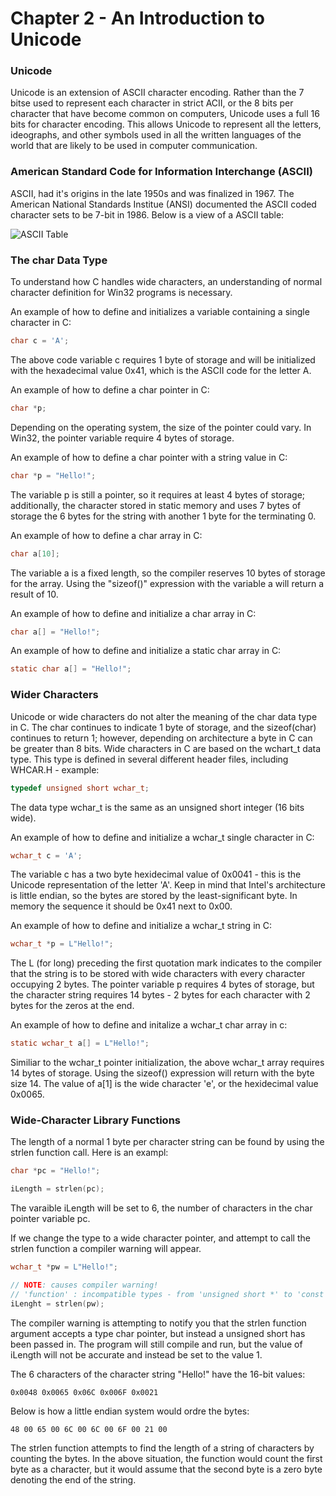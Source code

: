 # Chapter 2 - An Introduction to Unicode 

### Unicode
Unicode is an extension of ASCII character encoding. Rather than the 7 bitse used to represent each character in strict ACII,
or the 8 bits per character that have become common on computers, Unicode uses a full 16 bits for character encoding. This
allows Unicode to represent all the letters, ideographs, and other symbols used in all the written languages of the world
that are likely to be used in computer communication.

### American Standard Code for Information Interchange (ASCII)
ASCII, had it's origins in the late 1950s and was finalized in 1967. The American National Standards Institue (ANSI) documented
the ASCII coded character sets to be 7-bit in 1986. Below is a view of a ASCII table:

![ASCII Table](https://i.imgur.com/Xn6pBU9.gif)

### The char Data Type
To understand how C handles wide characters, an understanding of normal character definition for Win32 programs is necessary.

An example of how to define and initializes a variable containing a single character in C:
```C
char c = 'A';
```
The above code variable c requires 1 byte of storage and will be initialized with the hexadecimal value	0x41, which is the ASCII
code for the letter A.

An example of how to define a char pointer in C:
```C
char *p;
```
Depending on the operating system, the size of the pointer could vary. In Win32, the pointer variable require 4 bytes of storage.

An example of how to define a char pointer with a string value in C:
```C
char *p = "Hello!";
```
The variable p is still a pointer, so it requires at least 4 bytes of storage; additionally, the character stored in static memory
and uses 7 bytes of storage the 6 bytes for the string with another 1 byte for the terminating 0.

An example of how to define a char array in C:
```C
char a[10];
```
The variable a is a fixed length, so the compiler reserves 10 bytes of storage for the array. Using the "sizeof()" expression with
the variable a will return a result of 10.

An example of how to define and initialize a char array in C:
```C
char a[] = "Hello!";
```

An example of how to define and initialize a static char array in C:
```C
static char a[] = "Hello!";
```

### Wider Characters
Unicode or wide characters do not alter the meaning of the char data type in C. The char continues to indicate 1 byte of storage,
and the sizeof(char) continues to return 1; however, depending on architecture a byte in C can be greater than 8 bits. Wide characters
in C are based on the wchart_t data type. This type is defined in several different header files, including WHCAR.H - example:
```C
typedef unsigned short wchar_t;
```
The data type wchar_t is the same as an unsigned short integer (16 bits wide).

An example of how to define and initialize a wchar_t single character in C:
```C
wchar_t c = 'A';
```
The variable c has a two byte hexidecimal value of 0x0041 - this is the Unicode representation of the letter 'A'. Keep in mind that 
Intel's architecture is little endian, so the bytes are stored by the least-significant byte. In memory the sequence it should be
0x41 next to 0x00.

An example of how to define and initialize a wchar_t string in C:
```C
wchar_t *p = L"Hello!";
```
The L (for long) preceding the first quotation mark indicates to the compiler that the string is to be stored with wide characters
with every character occupying 2 bytes. The pointer variable p requires 4 bytes of storage, but the character string requires
14 bytes - 2 bytes for each character with 2 bytes for the zeros at the end.

An example of how to define and initalize a wchar_t char array in c:
```C
static wchar_t a[] = L"Hello!";
```
Similiar to the wchar_t pointer initialization, the above wchar_t array requires 14 bytes of storage. Using the sizeof() expression
will return with the byte size 14. The value of a[1] is the wide character 'e', or the hexidecimal value 0x0065.

### Wide-Character Library Functions
The length of a normal 1 byte per character string can be found by using the strlen function call. Here is an exampl:
```C
char *pc = "Hello!";

iLength = strlen(pc);
```
The varaible iLength will be set to 6, the number of characters in the char pointer variable pc.


If we change the type to a wide character pointer, and attempt to call the strlen function a compiler warning will appear.
```C
wchar_t *pw = L"Hello!";

// NOTE: causes compiler warning!
// 'function' : incompatible types - from 'unsigned short *' to 'const char *'
iLenght = strlen(pw);
```
The compiler warning is attempting to notify you that the strlen function argument accepts a type char pointer, but instead
a unsigned short has been passed in. The program will still compile and run, but the value of iLength will not be accurate 
and instead be set to the value 1.

The 6 characters of the character string "Hello!" have the 16-bit values:
```plain
0x0048 0x0065 0x06C 0x006F 0x0021
```

Below is how a little endian system would ordre the bytes:
```plain
48 00 65 00 6C 00 6C 00 6F 00 21 00
```

The strlen function attempts to find the length of a string of characters by counting the bytes. In the above situation, 
the function would count the first byte as a character, but it would assume that the second byte is a zero byte denoting
the end of the string.





